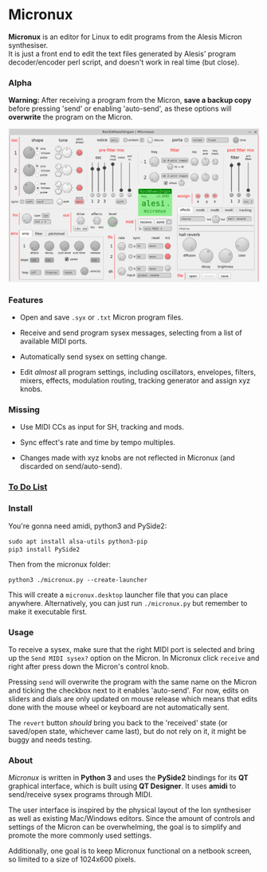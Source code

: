 # Micronux

**Micronux** is an editor for Linux to edit programs from the Alesis Micron synthesiser.  
It is just a front end to edit the text files generated by Alesis' program decoder/encoder perl script, and doesn't work in real time (but close).


### Alpha

**Warning:** After receiving a program from the Micron, **save a backup copy** before pressing 'send' or enabling 'auto-send', as these options will **overwrite** the program on the Micron.


![screenshot of micronux](docs/screenshot.jpg)


### Features

  - Open and save `.syx` or `.txt` Micron program files.

  - Receive and send program sysex messages, selecting from a list of available MIDI ports.

  - Automatically send sysex on setting change.

  - Edit *almost* all program settings, including oscillators, envelopes, filters, mixers, effects, modulation routing, tracking generator and assign xyz knobs.


### Missing

  - Use MIDI CCs as input for SH, tracking and mods.

  - Sync effect's rate and time by tempo multiples.

  - Changes made with xyz knobs are not reflected in Micronux (and discarded on send/auto-send).


### [To Do List](docs/TODO.md)


### Install

You're gonna need amidi, python3 and PySide2:

    sudo apt install alsa-utils python3-pip
    pip3 install PySide2

Then from the micronux folder:

    python3 ./micronux.py --create-launcher

This will create a `micronux.desktop` launcher file that you can place anywhere. Alternatively, you can just run `./micronux.py` but remember to make it executable first.


### Usage

To receive a sysex, make sure that the right MIDI port is selected and bring up the `Send MIDI sysex?` option on the Micron. In Micronux click `receive` and right after press down the Micron's control knob.

Pressing `send` will overwrite the program with the same name on the Micron and ticking the checkbox next to it enables 'auto-send'. For now, edits on sliders and dials are only updated on mouse release which means that edits done with the mouse wheel or keyboard are not automatically sent.

The `revert` button *should* bring you back to the 'received' state (or saved/open state, whichever came last), but do not rely on it, it might be buggy and needs testing.


### About

*Micronux* is written in **Python 3** and uses the **PySide2** bindings for its **QT** graphical interface, which is built using **QT Designer**. It uses **amidi** to send/receive sysex programs through MIDI.

The user interface is inspired by the physical layout of the Ion synthesiser as well as existing Mac/Windows editors. Since the amount of controls and settings of the Micron can be overwhelming, the goal is to simplify and promote the more commonly used settings.

Additionally, one goal is to keep Micronux functional on a netbook screen, so limited to a size of 1024x600 pixels.
